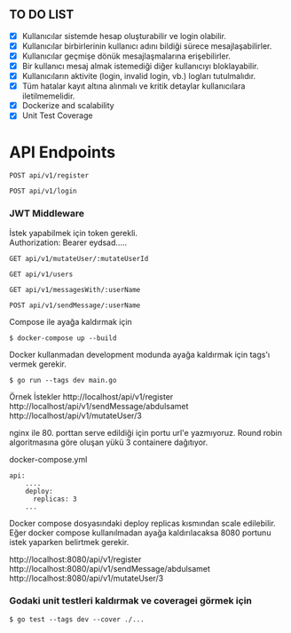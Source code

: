 ## TO DO LIST

- [x] Kullanıcılar sistemde hesap oluşturabilir ve login olabilir.
- [x] Kullanıcılar birbirlerinin kullanıcı adını bildiği sürece mesajlaşabilirler.
- [x] Kullanıcılar geçmişe dönük mesajlaşmalarına erişebilirler.
- [x] Bir kullanıcı mesaj almak istemediği diğer kullanıcıyı bloklayabilir.
- [x] Kullanıcıların aktivite (login, invalid login, vb.) logları tutulmalıdır.
- [x] Tüm hatalar kayıt altına alınmalı ve kritik detaylar kullanıcılara iletilmemelidir.
- [x] Dockerize and scalability
- [x] Unit Test Coverage

# API Endpoints

`POST api/v1/register` <br/>

`POST api/v1/login` <br/>

### JWT Middleware 
İstek yapabilmek için token gerekli. <br/>
Authorization: Bearer eydsad.....

`GET api/v1/mutateUser/:mutateUserId` <br/>
  
`GET api/v1/users` <br/>   

`GET api/v1/messagesWith/:userName` <br/>

`POST api/v1/sendMessage/:userName` <br/>

Compose ile ayağa kaldırmak için
```
$ docker-compose up --build
```

Docker kullanmadan development modunda ayağa kaldırmak için 
tags'ı vermek gerekir. 
```
$ go run --tags dev main.go
```

Örnek İstekler
http://localhost/api/v1/register
http://localhost/api/v1/sendMessage/abdulsamet
http://localhost/api/v1/mutateUser/3

nginx ile 80. porttan serve edildiği için portu url'e yazmıyoruz.
Round robin algoritmasına göre oluşan yükü 3 containere dağıtıyor.
 
docker-compose.yml
``` 
api:
    ....
    deploy:
      replicas: 3
    ...
```

Docker compose dosyasındaki deploy replicas kısmından scale edilebilir. 
Eğer docker compose kullanılmadan ayağa kaldırılacaksa 8080 portunu istek yaparken 
belirtmek gerekir.

http://localhost:8080/api/v1/register
http://localhost:8080/api/v1/sendMessage/abdulsamet
http://localhost:8080/api/v1/mutateUser/3

### Godaki unit testleri kaldırmak ve coveragei görmek için

```
$ go test --tags dev --cover ./...
```

